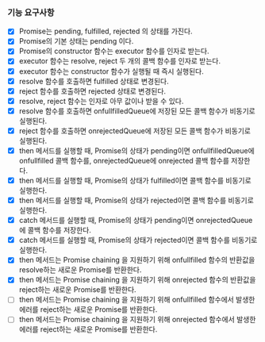 ### 기능 요구사항

- [x] Promise는 pending, fulfilled, rejected 의 상태를 가진다.
- [x] Promise의 기본 상태는 pending 이다.
- [x] Promise의 constructor 함수는 executor 함수를 인자로 받는다.
- [x] executor 함수는 resolve, reject 두 개의 콜백 함수를 인자로 받는다.
- [x] executor 함수는 constructor 함수가 실행될 때 즉시 실행된다.
- [x] resolve 함수를 호출하면 fulfilled 상태로 변경된다.
- [x] reject 함수를 호출하면 rejected 상태로 변경된다.
- [x] resolve, reject 함수는 인자로 아무 값이나 받을 수 있다.
- [x] resolve 함수를 호출하면 onfullfilledQueue에 저장된 모든 콜백 함수가 비동기로 실행된다.
- [x] reject 함수를 호출하면 onrejectedQueue에 저장된 모든 콜백 함수가 비동기로 실행된다.
- [x] then 메서드를 실행할 때, Promise의 상태가 pending이면 onfullfilledQueue에 onfullfilled 콜백 함수를, onrejectedQueue에 onrejected 콜백 함수를 저장한다.
- [x] then 메서드를 실행할 때, Promise의 상태가 fulfilled이면 콜백 함수를 비동기로 실행한다.
- [x] then 메서드를 실행할 때, Promise의 상태가 rejected이면 콜백 함수를 비동기로 실행한다.
- [x] catch 메서드를 실행할 때, Promise의 상태가 pending이면 onrejectedQueue에 콜백 함수를 저장한다.
- [x] catch 메서드를 실행할 때, Promise의 상태가 rejected이면 콜백 함수를 비동기로 실행한다.
- [x] then 메서드는 Promise chaining 을 지원하기 위해 onfullfilled 함수의 반환값을 resolve하는 새로운 Promise를 반환한다.
- [x] then 메서드는 Promise chaining 을 지원하기 위해 onrejected 함수의 반환값을 reject하는 새로운 Promise를 반환한다.
- [ ] then 메서드는 Promise chaining 을 지원하기 위해 onfullfilled 함수에서 발생한 에러를 reject하는 새로운 Promise를 반환한다.
- [ ] then 메서드는 Promise chaining 을 지원하기 위해 onrejected 함수에서 발생한 에러를 reject하는 새로운 Promise를 반환한다.
